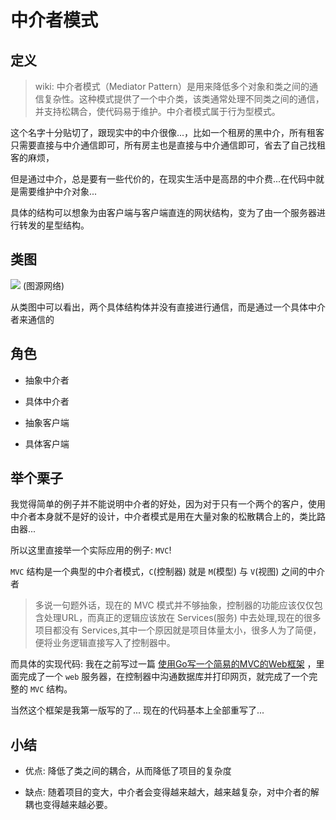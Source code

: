 # 中介者模式

## 定义

> wiki: 中介者模式（Mediator Pattern）是用来降低多个对象和类之间的通信复杂性。这种模式提供了一个中介类，该类通常处理不同类之间的通信，并支持松耦合，使代码易于维护。中介者模式属于行为型模式。

这个名字十分贴切了，跟现实中的中介很像...，比如一个租房的黑中介，所有租客只需要直接与中介通信即可，所有房主也是直接与中介通信即可，省去了自己找租客的麻烦，

但是通过中介，总是要有一些代价的，在现实生活中是高昂的中介费...在代码中就是需要维护中介对象...

具体的结构可以想象为由客户端与客户端直连的网状结构，变为了由一个服务器进行转发的星型结构。

## 类图

![](https://upload-images.jianshu.io/upload_images/2412598-4db4679a77baa25a.png?imageMogr2/auto-orient/strip%7CimageView2/2/w/1000/format/webp)
(图源网络)

从类图中可以看出，两个具体结构体并没有直接进行通信，而是通过一个具体中介者来通信的

## 角色

  - 抽象中介者
  
  - 具体中介者
  
  - 抽象客户端
  
  - 具体客户端

## 举个栗子

我觉得简单的例子并不能说明中介者的好处，因为对于只有一个两个的客户，使用中介者本身就不是好的设计，中介者模式是用在大量对象的松散耦合上的，类比路由器...

所以这里直接举一个实际应用的例子: `MVC`!

 `MVC` 结构是一个典型的中介者模式，`C`(控制器) 就是 `M`(模型) 与 `V`(视图) 之间的中介者
 
 > 多说一句题外话，现在的 MVC 模式并不够抽象，控制器的功能应该仅仅包含处理URL，而真正的逻辑应该放在 Services(服务) 中去处理,现在的很多项目都没有 Services,其中一个原因就是项目体量太小，很多人为了简便，便将业务逻辑直接写入了控制器中。
 
而具体的实现代码: 我在之前写过一篇 [使用Go写一个简易的MVC的Web框架](https://juejin.im/post/5b7240aaf265da282809f11e) ，里面完成了一个 `web` 服务器，在控制器中沟通数据库并打印网页，就完成了一个完整的 `MVC` 结构。

当然这个框架是我第一版写的了... 现在的代码基本上全部重写了...

## 小结

 - 优点: 降低了类之间的耦合，从而降低了项目的复杂度
 
 - 缺点: 随着项目的变大，中介者会变得越来越大，越来越复杂，对中介者的解耦也变得越来越必要。

